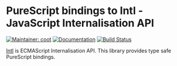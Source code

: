 # PureScript bindings to Intl - JavaScript Internalisation API

[![Maintainer: coot](https://img.shields.io/badge/maintainer-coot-lightgrey.svg)](http://github.com/coot)
[![Documentation](https://pursuit.purescript.org/packages/purescript-intl/badge)](https://pursuit.purescript.org/packages/purescript-intl)
[![Build Status](https://travis-ci.org/coot/purescript-intl.svg?branch=master)](https://travis-ci.org/coot/purescript-intl)

[Intl](https://developer.mozilla.org/en-US/docs/Web/JavaScript/Reference/Global_Objects/Intl)
is ECMAScript Internalisation API.  This library provides type safe PureScript
bindings.
